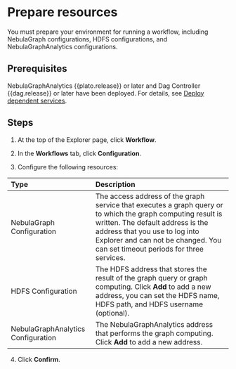 # Prepare resources

You must prepare your environment for running a workflow, including NebulaGraph configurations, HDFS configurations, and NebulaGraphAnalytics configurations.

## Prerequisites

NebulaGraphAnalytics {{plato.release}} or later and Dag Controller {{dag.release}} or later have been deployed. For details, see [Deploy dependent services](../../graph-computing/0.deploy-controller-analytics.md).

## Steps

1. At the top of the Explorer page, click **Workflow**.

2. In the **Workflows** tab, click **Configuration**.

3. Configure the following resources:

  |Type|Description|
  |:--|:--|
  |NebulaGraph Configuration| The access address of the graph service that executes a graph query or to which the graph computing result is written. The default address is the address that you use to log into Explorer and can not be changed. You can set timeout periods for three services.|
  |HDFS Configuration| The HDFS address that stores the result of the graph query or graph computing. Click **Add** to add a new address, you can set the HDFS name, HDFS path, and HDFS username (optional).
  |NebulaGraphAnalytics Configuration| The NebulaGraphAnalytics address that performs the graph computing. Click **Add** to add a new address.|

4. Click **Confirm**.
